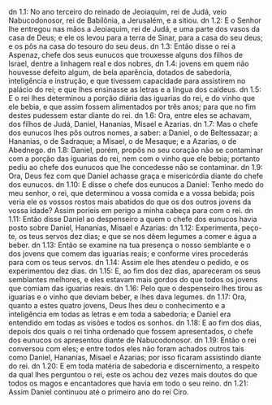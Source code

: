 dn 1.1: No ano terceiro do reinado de Jeoiaquim, rei de Judá, veio Nabucodonosor, rei de Babilônia, a Jerusalém, e a sitiou.
dn 1.2: E o Senhor lhe entregou nas mãos a Jeoiaquim, rei de Judá, e uma parte dos vasos da casa de Deus; e ele os levou para a terra de Sinar, para a casa do seu deus; e os pôs na casa do tesouro do seu deus.
dn 1.3: Então disse o rei a Aspenaz, chefe dos seus eunucos que trouxesse alguns dos filhos de Israel, dentre a linhagem real e dos nobres,
dn 1.4: jovens em quem não houvesse defeito algum, de bela aparência, dotados de sabedoria, inteligência e instrução, e que tivessem capacidade para assistirem no palácio do rei; e que lhes ensinasse as letras e a língua dos caldeus.
dn 1.5: E o rei lhes determinou a porção diária das iguarias do rei, e do vinho que ele bebia, e que assim fossem alimentados por três anos; para que no fim destes pudessem estar diante do rei.
dn 1.6: Ora, entre eles se achavam, dos filhos de Judá, Daniel, Hananias, Misael e Azarias.
dn 1.7: Mas o chefe dos eunucos lhes pôs outros nomes, a saber: a Daniel, o de Beltessazar; a Hananias, o de Sadraque; a Misael, o de Mesaque; e a Azarias, o de Abednego.
dn 1.8: Daniel, porém, propôs no seu coração não se contaminar com a porção das iguarias do rei, nem com o vinho que ele bebia; portanto pediu ao chefe dos eunucos que lhe concedesse não se contaminar.
dn 1.9: Ora, Deus fez com que Daniel achasse graça e misericórdia diante do chefe dos eunucos.
dn 1.10: E disse o chefe dos eunucos a Daniel: Tenho medo do meu senhor, o rei, que determinou a vossa comida e a vossa bebida; pois veria ele os vossos rostos mais abatidos do que os dos outros jovens da vossa idade? Assim poríeis em perigo a minha cabeça para com o rei.
dn 1.11: Então disse Daniel ao despenseiro a quem o chefe dos eunucos havia posto sobre Daniel, Hananias, Misael e Azarias:
dn 1.12: Experimenta, peço-te, os teus servos dez dias; e que se nos dêem legumes a comer e água a beber.
dn 1.13: Então se examine na tua presença o nosso semblante e o dos jovens que comem das iguarias reais; e conforme vires procederás para com os teus servos.
dn 1.14: Assim ele lhes atendeu o pedido, e os experimentou dez dias.
dn 1.15: E, ao fim dos dez dias, apareceram os seus semblantes melhores, e eles estavam mais gordos do que todos os jovens que comiam das iguarias reais.
dn 1.16: Pelo que o despenseiro lhes tirou as iguarias e o vinho que deviam beber, e lhes dava legumes.
dn 1.17: Ora, quanto a estes quatro jovens, Deus lhes deu o conhecimento e a inteligência em todas as letras e em toda a sabedoria; e Daniel era entendido em todas as visões e todos os sonhos.
dn 1.18: E ao fim dos dias, depois dos quais o rei tinha ordenado que fossem apresentados, o chefe dos eunucos os apresentou diante de Nabucodonosor.
dn 1.19: Então o rei conversou com eles; e entre todos eles não foram achados outros tais como Daniel, Hananias, Misael e Azarias; por isso ficaram assistindo diante do rei.
dn 1.20: E em toda matéria de sabedoria e discernimento, a respeito da qual lhes perguntou o rei, este os achou dez vezes mais doutos do que todos os magos e encantadores que havia em todo o seu reino.
dn 1.21: Assim Daniel continuou até o primeiro ano do rei Ciro.
